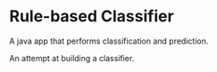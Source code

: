 Rule-based Classifier
=====================

A java app that performs classification and prediction.

An attempt at building a classifier.